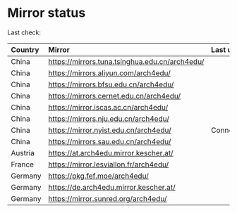 <script src="./time.js"></script>
# Mirror status
Last check: <script type="text/javascript">localize(1726676825.5700202);</script>

|Country|Mirror|Last update|
|:------|:-----|:----------|
|China|https://mirrors.tuna.tsinghua.edu.cn/arch4edu/|<script type="text/javascript">localize(1726641912);</script>|
|China|https://mirrors.aliyun.com/arch4edu/|<script type="text/javascript">localize(1726641912);</script>|
|China|https://mirrors.bfsu.edu.cn/arch4edu/|<script type="text/javascript">localize(1726641912);</script>|
|China|https://mirrors.cernet.edu.cn/arch4edu/|<script type="text/javascript">localize(1726641912);</script>|
|China|https://mirror.iscas.ac.cn/arch4edu/|<script type="text/javascript">localize(1726641912);</script>|
|China|https://mirrors.nju.edu.cn/arch4edu/|<script type="text/javascript">localize(1726641912);</script>|
|China|https://mirror.nyist.edu.cn/arch4edu/|ConnectionError|
|China|https://mirrors.sau.edu.cn/arch4edu/|<script type="text/javascript">localize(1726641912);</script>|
|Austria|https://at.arch4edu.mirror.kescher.at/|<script type="text/javascript">localize(1726641912);</script>|
|France|https://mirror.lesviallon.fr/arch4edu/|<script type="text/javascript">localize(1726641912);</script>|
|Germany|https://pkg.fef.moe/arch4edu/|<script type="text/javascript">localize(1726641912);</script>|
|Germany|https://de.arch4edu.mirror.kescher.at/|<script type="text/javascript">localize(1726641912);</script>|
|Germany|https://mirror.sunred.org/arch4edu/|<script type="text/javascript">localize(1726641912);</script>|

<script src="./tablefilter/tablefilter.js"></script>
<script src="./table.js"></script>